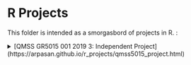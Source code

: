 # R Projects
This folder is intended as a smorgasbord of projects in R.
: <details>
<summary>[QMSS GR5015 001 2019 3: Independent Project](https://arpasan.github.io/r_projects/qmss5015_project.html)<summary>
